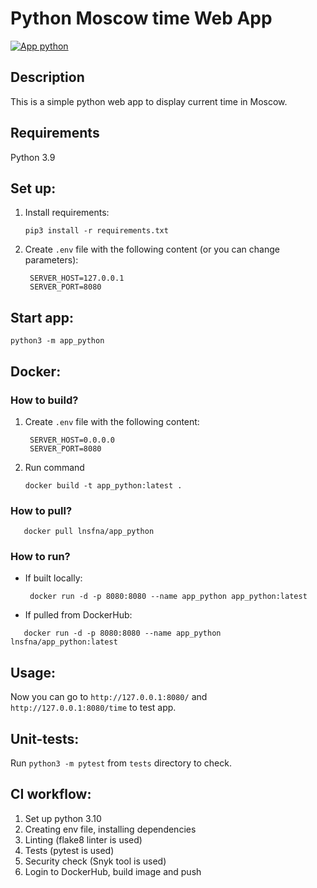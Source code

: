 # Python Moscow time Web App

[![App python](https://github.com/Lnsfna/DevOps-course-labs/actions/workflows/app_python.yaml/badge.svg)](https://github.com/Lnsfna/DevOps-course-labs/actions/workflows/app_python.yaml)

## Description 
This is a simple python web app to display current time in Moscow.

## Requirements 
Python 3.9

## Set up:
1. Install requirements: 
    ```
    pip3 install -r requirements.txt
    ```
2. Create `.env` file with the following content (or you can change parameters):
   ```
    SERVER_HOST=127.0.0.1
    SERVER_PORT=8080
    ```
## Start app:
```
python3 -m app_python 
```

## Docker:
### How to build?
1. Create `.env` file with the following content:
   ```
    SERVER_HOST=0.0.0.0
    SERVER_PORT=8080
    ```
2. Run command
   ```
   docker build -t app_python:latest .
   ```
### How to pull?
```
   docker pull lnsfna/app_python
   ```
### How to run?
* If built locally:
  ```
   docker run -d -p 8080:8080 --name app_python app_python:latest
   ```
* If pulled from DockerHub:
```
   docker run -d -p 8080:8080 --name app_python lnsfna/app_python:latest
   ```
## Usage:

Now you can go to `http://127.0.0.1:8080/` and `http://127.0.0.1:8080/time` to test app.

## Unit-tests:
Run `python3 -m pytest` from `tests` directory to check.

## CI workflow:
1. Set up python 3.10
2. Creating env file, installing dependencies 
3. Linting (flake8 linter is used)
4. Tests (pytest is used)
5. Security check (Snyk tool is used)
6. Login to DockerHub, build image and push 